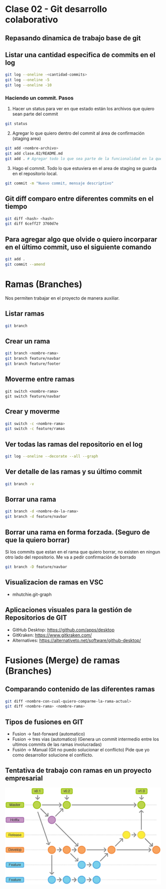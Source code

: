# Clase 02 - Git desarrollo colaborativo

## Repasando dinamica de trabajo base de git

## Listar una cantidad especifica de commits en el log

```sh
git log --oneline -<cantidad-commits>
git log --oneline -5
git log --oneline -10
```

### Haciendo un commit. Pasos

1. Hacer un status para ver en que estado están los archivos que quiero sean parte del commit

```sh
git status
```

2. Agregar lo que quiero dentro del commit al área de confirmación (staging area)

```sh
git add <nombre-archivo>
git add clase.02/README.md
git add . # Agregar todo lo que sea parte de la funcionalidad en la que trabajo
```

3. Hago el commit. Todo lo que estuviera en el area de staging se guarda en el repositorio local.

```sh
git commit -m "Nuevo commit, mensaje descriptivo"
```

## Git diff comparo entre diferentes commits en el tiempo

```sh
git diff <hash> <hash>
git diff 6ceff27 3760d7e
```

## Para agregar algo que olvide o quiero incorparar en el último commit, uso el siguiente comando

```sh
git add .
git commit --amend
```
# Ramas (Branches)
Nos permiten trabajar en el proyecto de manera auxiliar.

## Listar ramas

```sh
git branch
```

## Crear un rama

```sh
git branch <nombre-rama>
git branch feature/navbar
git branch feature/footer
```

## Moverme entre ramas

```
git switch <nombre-rama>
git switch feature/navbar
```

## Crear y moverme

```sh
git switch -c <nombre-rama>
git switch -c feature/ramas
```

## Ver todas las ramas del repositorio en el log

```sh
git log --oneline --decorate --all --graph
```

## Ver detalle de las ramas y su último commit

```sh
git branch -v
```

## Borrar una rama

```sh
git branch -d <nombre-de-la-rama>
git branch -d feature/navbar
```

## Borrar una rama en forma forzada. (Seguro de que la quiero borrar)
Si los commits que estan en el rama que quiero borrar, no existen en ningun otro lado del repositorio. Me va a pedir confirmación de borrado

```sh
git branch -D feature/navbar
```

## Visualizacion de ramas en VSC

* mhutchie.git-graph

## Aplicaciones visuales para la gestión de Repositorios de GIT

* GitHub Desktop: <https://github.com/apps/desktop>
* GitKraken: <https://www.gitkraken.com/>
* Alternatives: <https://alternativeto.net/software/github-desktop/>


# Fusiones (Merge) de ramas (Branches)

## Comparando contenido de las diferentes ramas

```sh
git diff <nombre-con-cual-quiero-comparme-la-rama-actual>
git diff <nombre-rama> <nombre-rama>
```

## Tipos de fusiones en GIT

* Fusion -> fast-forward (automatico)
* Fusion -> tres vias (automatico)  (Genera un commit intermedio entre los ultimos commits de las ramas involucradas)
* Fusión -> Manual (Git no puedo solucionar el conflicto) Pide que yo como desarrollor solucione el conflicto.

## Tentativa de trabajo con ramas en un proyecto empresarial

![Alt text](_ref/image.png)